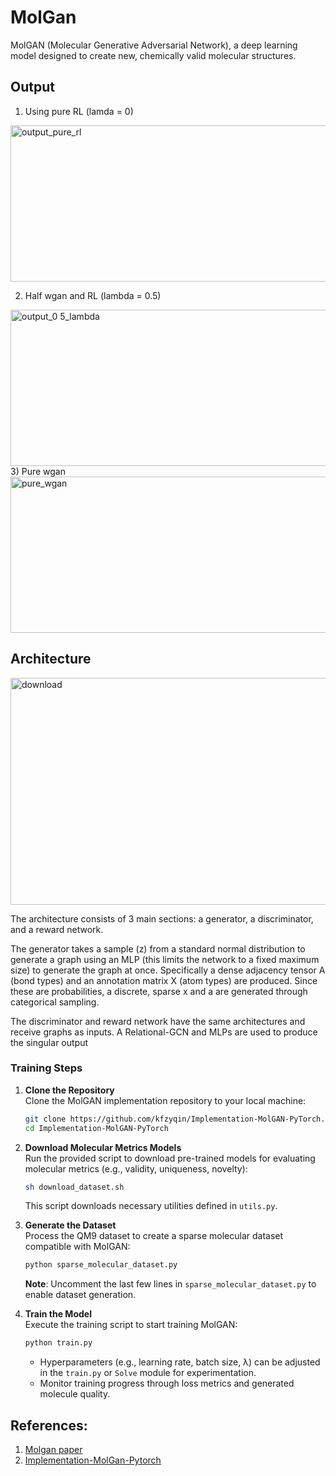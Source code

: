 # MolGan
MolGAN (Molecular Generative Adversarial Network), a deep learning model designed to create new, chemically valid molecular structures.

## Output 
1) Using pure RL (lamda = 0)

<img width="1250" height="250" alt="output_pure_rl" src="https://github.com/user-attachments/assets/524d059e-aabe-4081-b11d-427593cfa8d3" />

2) Half wgan and RL (lambda = 0.5)
<img width="1250" height="250" alt="output_0 5_lambda" src="https://github.com/user-attachments/assets/af1bbee3-7c51-4d6b-9e5f-7901f68118a5" />
3) Pure wgan
<img width="1250" height="250" alt="pure_wgan" src="https://github.com/user-attachments/assets/bdd69193-3ff0-4005-adb9-7465a9eaa542" />

## Architecture

<img width="1140" height="363" alt="download" src="https://github.com/user-attachments/assets/95fedfec-9ee7-44ac-90be-cd5b965ddb1a" />

The architecture consists of 3 main sections: a generator, a discriminator, and a reward network.

The generator takes a sample (z) from a standard normal distribution to generate a graph using an MLP (this limits the network to a fixed maximum size) to generate the graph at once. Specifically a dense adjacency tensor A (bond types) and an annotation matrix X (atom types) are produced. Since these are probabilities, a discrete, sparse x and a are generated through categorical sampling.

The discriminator and reward network have the same architectures and receive graphs as inputs. A Relational-GCN and MLPs are used to produce the singular output
### Training Steps
1. **Clone the Repository**  
   Clone the MolGAN implementation repository to your local machine:
   ```bash
   git clone https://github.com/kfzyqin/Implementation-MolGAN-PyTorch.git
   cd Implementation-MolGAN-PyTorch
   ```

2. **Download Molecular Metrics Models**  
   Run the provided script to download pre-trained models for evaluating molecular metrics (e.g., validity, uniqueness, novelty):
   ```bash
   sh download_dataset.sh
   ```
   This script downloads necessary utilities defined in `utils.py`.

3. **Generate the Dataset**  
   Process the QM9 dataset to create a sparse molecular dataset compatible with MolGAN:
   ```bash
   python sparse_molecular_dataset.py
   ```
   **Note**: Uncomment the last few lines in `sparse_molecular_dataset.py` to enable dataset generation.

4. **Train the Model**  
   Execute the training script to start training MolGAN:
   ```bash
   python train.py
   ```
   - Hyperparameters (e.g., learning rate, batch size, λ) can be adjusted in the `train.py` or `Solve` module for experimentation.
   - Monitor training progress through loss metrics and generated molecule quality.

## References:
1) [Molgan paper](https://arxiv.org/pdf/1805.11973)
2) [Implementation-MolGan-Pytorch](https://github.com/kfzyqin/Implementation-MolGAN-PyTorch)

